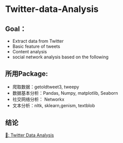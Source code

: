 # Twitter-data-Analysis

## Goal： 
- Extract data from Twitter 
- Basic feature of tweets 
- Content analysis 
- social network analysis based on the following

## 所用Package:
- 爬取数据：getoldtweet3, tweepy
- 数据基本分析：Pandas, Numpy, matplotlib, Seaborn 
- 社交网络分析： Networkx
- 文本分析：nltk, sklearn,genism, textblob

## 结论
[🔗: Twitter Data Analysis](https://www.notion.so/Twitter-Data-Analysis-70cd3d9d6c704982ab16f2517a201e09)

